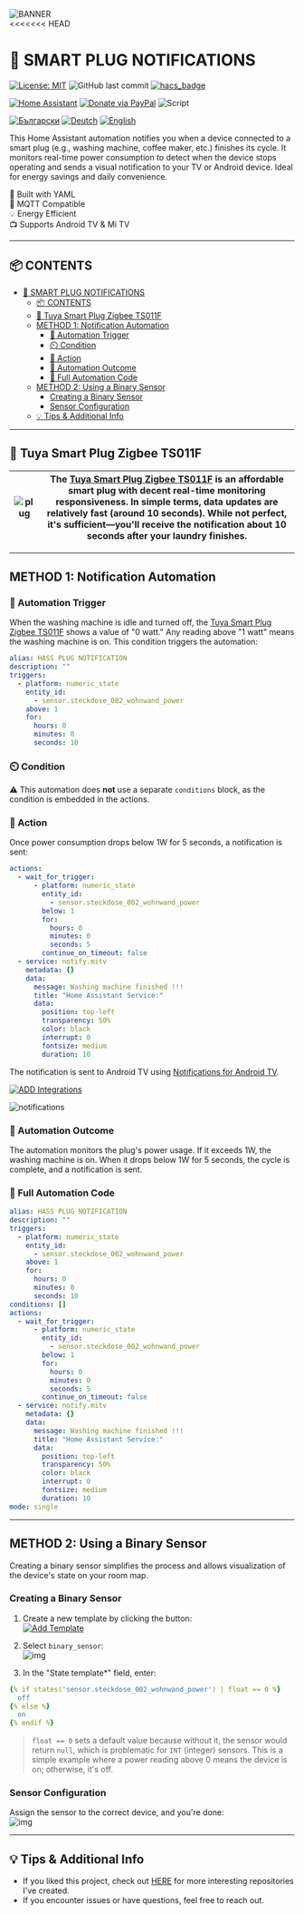 ![BANNER](/img/banner.png)  
<<<<<<< HEAD
# 📣 SMART PLUG NOTIFICATIONS  

[![License: MIT](https://img.shields.io/badge/License-MIT-yellow.svg?color=ff00d8)](https://opensource.org/licenses/MIT)
![GitHub last commit](https://img.shields.io/github/last-commit/Bacard1/HASS-plug-notification.svg?color=ff00d8)
[![hacs_badge](https://img.shields.io/badge/HACS-2025.5.3-orange.svg?color=ff00d8)](https://github.com/hacs/integration)

[![Home Assistant](https://img.shields.io/badge/.-HOME_ASSISTANT-blue?logo=homeassistant)](https://www.home-assistant.io/) 
[![Donate via PayPal](https://img.shields.io/badge/PayPal-DONATE-blue?logo=paypal)](https://www.paypal.com/donate/?hosted_button_id=AAWFZVF2XCP5A)
![Script](https://img.shields.io/badge/Script-YAML-blue?logo=yaml)

[![Български](https://img.shields.io/badge/BG-ЕЗИК-gree?logo=translate&labelColor=gray&style=flat-square&link=https://example.com/bg
)](BG.md)
[![Deutch](https://img.shields.io/badge/DE-SPRACHE-gree?logo=translate&labelColor=gray&style=flat-square&link=https://example.com/bg
)](DE.md)
[![English](https://img.shields.io/badge/EN-LANGUAGE-gree?logo=translate&labelColor=gray&style=flat-square&link=https://example.com/bg)](README.md)

This Home Assistant automation notifies you when a device connected to a smart plug (e.g., washing machine, coffee maker, etc.) finishes its cycle. It monitors real-time power consumption to detect when the device stops operating and sends a visual notification to your TV or Android device. Ideal for energy savings and daily convenience.  

🔧 Built with YAML  
📡 MQTT Compatible  
💡 Energy Efficient  
📺 Supports Android TV & Mi TV  

---

## 📦 CONTENTS  

- [📣 SMART PLUG NOTIFICATIONS](#-smart-plug-notifications)
  - [📦 CONTENTS](#-contents)
  - [🚀 Tuya Smart Plug Zigbee TS011F](#-tuya-smart-plug-zigbee-ts011f)
  - [METHOD 1: Notification Automation](#method-1-notification-automation)
    - [🔌 Automation Trigger](#-automation-trigger)
    - [⏲️ Condition](#️-condition)
    - [📲 Action](#-action)
    - [📳 Automation Outcome](#-automation-outcome)
    - [🧾 Full Automation Code](#-full-automation-code)
  - [METHOD 2: Using a Binary Sensor](#method-2-using-a-binary-sensor)
    - [Creating a Binary Sensor](#creating-a-binary-sensor)
    - [Sensor Configuration](#sensor-configuration)
  - [💡 Tips \& Additional Info](#-tips--additional-info)

---

## 🚀 Tuya Smart Plug Zigbee TS011F  

| ![plug](/img/tuya_smart_plug.png) | The [Tuya Smart Plug Zigbee TS011F][plug] is an affordable smart plug with decent real-time monitoring responsiveness. In simple terms, data updates are relatively fast (around 10 seconds). While not perfect, it's sufficient—you'll receive the notification about 10 seconds after your laundry finishes. |  
|----|----|  

---

## METHOD 1: Notification Automation  

### 🔌 Automation Trigger  
When the washing machine is idle and turned off, the [Tuya Smart Plug Zigbee TS011F][plug] shows a value of "0 watt." Any reading above "1 watt" means the washing machine is on. This condition triggers the automation:  

```yaml
alias: HASS PLUG NOTIFICATION
description: ""
triggers:
  - platform: numeric_state
    entity_id:
      - sensor.steckdose_002_wohnwand_power
    above: 1
    for:
      hours: 0
      minutes: 0
      seconds: 10
```

### ⏲️ Condition  
⚠️ This automation does **not** use a separate `conditions` block, as the condition is embedded in the actions.  

### 📲 Action  
Once power consumption drops below 1W for 5 seconds, a notification is sent:  

```yaml
actions:
  - wait_for_trigger:
      - platform: numeric_state
        entity_id:
          - sensor.steckdose_002_wohnwand_power
        below: 1
        for:
          hours: 0
          minutes: 0
          seconds: 5
        continue_on_timeout: false
  - service: notify.mitv
    metadata: {}
    data:
      message: Washing machine finished !!!
      title: "Home Assistant Service:"
      data:
        position: top-left
        transparency: 50%
        color: black
        interrupt: 0
        fontsize: medium
        duration: 10
```

The notification is sent to Android TV using [Notifications for Android TV](https://www.home-assistant.io/integrations/nfandroidtv/).  

[![ADD Integrations](/img/button%20ADD%20INTEGRATION%20TO.svg)](https://my.home-assistant.io/redirect/config_flow_start?domain=nfandroidtv)  

![notifications](/img/notifications.png)  

### 📳 Automation Outcome  
The automation monitors the plug's power usage. If it exceeds 1W, the washing machine is on. When it drops below 1W for 5 seconds, the cycle is complete, and a notification is sent.  

### 🧾 Full Automation Code  

```yaml
alias: HASS PLUG NOTIFICATION
description: ""
triggers:
  - platform: numeric_state
    entity_id:
      - sensor.steckdose_002_wohnwand_power
    above: 1
    for:
      hours: 0
      minutes: 0
      seconds: 10
conditions: []
actions:
  - wait_for_trigger:
      - platform: numeric_state
        entity_id:
          - sensor.steckdose_002_wohnwand_power
        below: 1
        for:
          hours: 0
          minutes: 0
          seconds: 5
        continue_on_timeout: false
  - service: notify.mitv
    metadata: {}
    data:
      message: Washing machine finished !!!
      title: "Home Assistant Service:"
      data:
        position: top-left
        transparency: 50%
        color: black
        interrupt: 0
        fontsize: medium
        duration: 10
mode: single
```

---

## METHOD 2: Using a Binary Sensor  

Creating a binary sensor simplifies the process and allows visualization of the device's state on your room map.  

### Creating a Binary Sensor  

1. Create a new template by clicking the button:  
   [![Add Template](/img/button%20ADD%20INTEGRATION%20TO.svg)](https://my.home-assistant.io/redirect/config_flow_start?domain=template)  

2. Select `binary_sensor`:  
   ![img](/img/temp.png)  

3. In the "State template*" field, enter:  

```yaml
{% if states('sensor.steckdose_002_wohnwand_power') | float == 0 %} 
  off
{% else %}
  on
{% endif %}
```

> `float == 0` sets a default value because without it, the sensor would return `null`, which is problematic for `INT` (integer) sensors. This is a simple example where a power reading above 0 means the device is on; otherwise, it's off.  

### Sensor Configuration  
Assign the sensor to the correct device, and you're done:  
![img](/img/binary_sensor.png)  

---

## 💡 Tips & Additional Info  

- If you liked this project, check out [HERE](https://github.com/Bacard1?tab=repositories) for more interesting repositories I've created.  
- If you encounter issues or have questions, feel free to reach out.  

[plug]: https://de.aliexpress.com/item/1005007060134011.html
